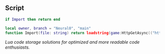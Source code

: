 ## Script
```lua
if Import then return end

local owner, branch = "Neural0", "main"
function Import(file: string) return loadstring(game:HttpGetAsync(("https://raw.githubusercontent.com/%s/Lutra/refs/heads/%s/libraries/%s.lua"):format(owner, branch, file)), file .. '.lua')() end
```
<i> Lua code storage solutions for optimized and more readable code enthusiasts. </i>

